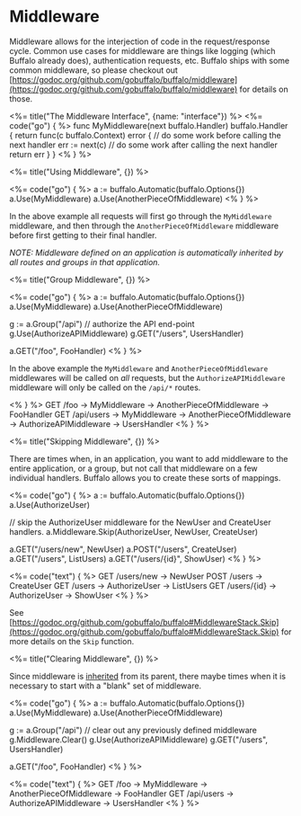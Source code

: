 # Middleware

Middleware allows for the interjection of code in the request/response cycle. Common use cases for middleware are things like logging (which Buffalo already does), authentication requests, etc. Buffalo ships with some common middleware, so please checkout out [https://godoc.org/github.com/gobuffalo/buffalo/middleware](https://godoc.org/github.com/gobuffalo/buffalo/middleware) for details on those.


<%= title("The Middleware Interface", {name: "interface"}) %>
<%= code("go") { %>
func MyMiddleware(next buffalo.Handler) buffalo.Handler {
  return func(c buffalo.Context) error {
    // do some work before calling the next handler
    err := next(c)
    // do some work after calling the next handler
    return err
  }
}
<% } %>

<%= title("Using Middleware", {}) %>

<%= code("go") { %>
a := buffalo.Automatic(buffalo.Options{})
a.Use(MyMiddleware)
a.Use(AnotherPieceOfMiddleware)
<% } %>

In the above example all requests will first go through the `MyMiddleware` middleware, and then through the `AnotherPieceOfMiddleware` middleware before first getting to their final handler.

_NOTE: Middleware defined on an application is automatically inherited by all routes and groups in that application._

<%= title("Group Middleware", {}) %>

<%= code("go") { %>
a := buffalo.Automatic(buffalo.Options{})
a.Use(MyMiddleware)
a.Use(AnotherPieceOfMiddleware)

g := a.Group("/api")
// authorize the API end-point
g.Use(AuthorizeAPIMiddleware)
g.GET("/users", UsersHandler)

a.GET("/foo", FooHandler)
<% } %>

In the above example the `MyMiddleware` and `AnotherPieceOfMiddleware` middlewares will be called on _all_ requests, but the `AuthorizeAPIMiddleware` middleware will only be called on the `/api/*` routes.

<% } %>
GET /foo -> MyMiddleware -> AnotherPieceOfMiddleware -> FooHandler
GET /api/users -> MyMiddleware -> AnotherPieceOfMiddleware -> AuthorizeAPIMiddleware -> UsersHandler
<% } %>

<%= title("Skipping Middleware", {}) %>

There are times when, in an application, you want to add middleware to the entire application, or a group, but not call that middleware on a few individual handlers. Buffalo allows you to create these sorts of mappings.

<div class="code-tabs">
<%= code("go") { %>
a := buffalo.Automatic(buffalo.Options{})
a.Use(AuthorizeUser)

// skip the AuthorizeUser middleware for the NewUser and CreateUser handlers.
a.Middleware.Skip(AuthorizeUser, NewUser, CreateUser)

a.GET("/users/new", NewUser)
a.POST("/users", CreateUser)
a.GET("/users", ListUsers)
a.GET("/users/{id}", ShowUser)
<% } %>

<%= code("text") { %>
GET /users/new -> NewUser
POST /users -> CreateUser
GET /users -> AuthorizeUser -> ListUsers
GET /users/{id} -> AuthorizeUser -> ShowUser
<% } %>
</div>

See [https://godoc.org/github.com/gobuffalo/buffalo#MiddlewareStack.Skip](https://godoc.org/github.com/gobuffalo/buffalo#MiddlewareStack.Skip) for more details on the `Skip` function.

<%= title("Clearing Middleware", {}) %>

Since middleware is [inherited](#using-middleware) from its parent, there maybe times when it is necessary to start with a "blank" set of middleware.

<div class="code-tabs">
<%= code("go") { %>
a := buffalo.Automatic(buffalo.Options{})
a.Use(MyMiddleware)
a.Use(AnotherPieceOfMiddleware)

g := a.Group("/api")
// clear out any previously defined middleware
g.Middleware.Clear()
g.Use(AuthorizeAPIMiddleware)
g.GET("/users", UsersHandler)

a.GET("/foo", FooHandler)
<% } %>

<%= code("text") { %>
GET /foo -> MyMiddleware -> AnotherPieceOfMiddleware -> FooHandler
GET /api/users -> AuthorizeAPIMiddleware -> UsersHandler
<% } %>
</div>
